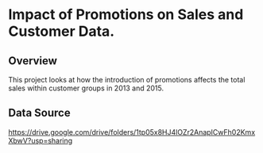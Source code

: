 # Impact of Promotions on Sales and Customer Data.
## Overview
This project looks at how the introduction of promotions affects the total sales within customer groups in 2013 and 2015.
## Data Source
 https://drive.google.com/drive/folders/1tp05x8HJ4lOZr2AnapICwFh02KmxXbwV?usp=sharing
 

